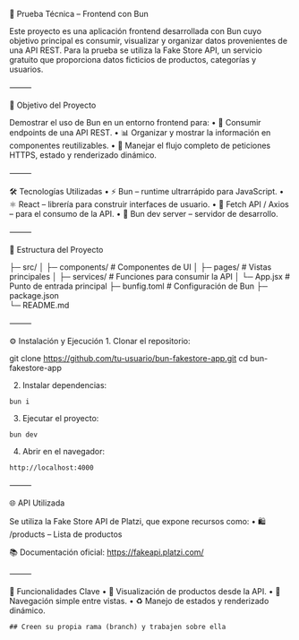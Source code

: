 🧪 Prueba Técnica – Frontend con Bun

Este proyecto es una aplicación frontend desarrollada con Bun cuyo objetivo principal es consumir, visualizar y organizar datos provenientes de una API REST.
Para la prueba se utiliza la Fake Store API, un servicio gratuito que proporciona datos ficticios de productos, categorías y usuarios.

⸻

🚀 Objetivo del Proyecto

Demostrar el uso de Bun en un entorno frontend para:
	•	📡 Consumir endpoints de una API REST.
	•	📊 Organizar y mostrar la información en componentes reutilizables.
	•	🔄 Manejar el flujo completo de peticiones HTTPS, estado y renderizado dinámico.

⸻

🛠️ Tecnologías Utilizadas
	•	⚡ Bun – runtime ultrarrápido para JavaScript.
	•	⚛️ React – librería para construir interfaces de usuario.
	•	🧰 Fetch API / Axios – para el consumo de la API.
	•	📁 Bun dev server – servidor de desarrollo.

⸻

📁 Estructura del Proyecto

├─ src/
│  ├─ components/   # Componentes de UI
│  ├─ pages/        # Vistas principales
│  ├─ services/     # Funciones para consumir la API
│  └─ App.jsx       # Punto de entrada principal
├─ bunfig.toml      # Configuración de Bun
├─ package.json     
└─ README.md


⸻

⚙️ Instalación y Ejecución
	1.	Clonar el repositorio:

git clone https://github.com/tu-usuario/bun-fakestore-app.git
cd bun-fakestore-app

2.	Instalar dependencias:
  ```
  bun i
  ```

  3.	Ejecutar el proyecto:
  ```
  bun dev
  ```

  4.	Abrir en el navegador:
  ```
  http://localhost:4000
  ```

⸻

🌐 API Utilizada

Se utiliza la Fake Store API de Platzi, que expone recursos como:
	•	🛍️ /products – Lista de productos

📚 Documentación oficial: https://fakeapi.platzi.com/

⸻

📌 Funcionalidades Clave
	•	🔎 Visualización de productos desde la API.
	•	🧭 Navegación simple entre vistas.
	•	♻️ Manejo de estados y renderizado dinámico.

	## Creen su propia rama (branch) y trabajen sobre ella
